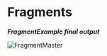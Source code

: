 # Fragments

***FragmentExample final output***

![FragmentMaster](https://user-images.githubusercontent.com/47735067/111631516-90d05900-881b-11eb-8c59-612dda8dcfb0.gif)
